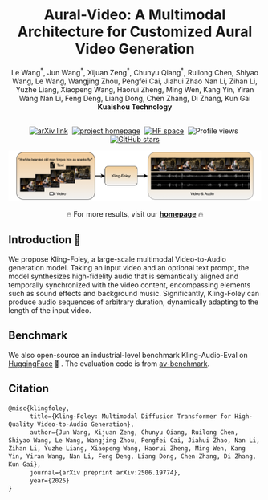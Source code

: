 <h1 align="center">Aural-Video: A Multimodal Architecture for Customized Aural Video Generation</h1>

<div align='center'>
  <span class="author-block">Le Wang<sup>*</sup>, Jun Wang<sup>*</sup>, Xijuan Zeng<sup>*</sup>, Chunyu Qiang<sup>*</sup>, Ruilong Chen, Shiyao Wang, Le Wang, Wangjing Zhou, Pengfei Cai, Jiahui Zhao</span>
  <span class="author-block">Nan Li, Zihan Li, Yuzhe Liang, Xiaopeng Wang, Haorui Zheng, Ming Wen, Kang Yin, Yiran Wang</span>
  <span class="author-block">Nan Li, Feng Deng, Liang Dong, Chen Zhang, Di Zhang, Kun Gai</span>
</div>

<div align='center'>
  <span class="author-block"><strong>Kuaishou Technology</strong></span>
</div>
<br>

<div align="center">

  <!-- 📄 Paper / project / GitHub stats -->
  <p>
    <a href="https://arxiv.org/abs/2506.19774" target="_blank"><img src="https://img.shields.io/badge/Paper-KlingFoley-red" alt="arXiv link"></a>&nbsp;
    <a href="https://klingfoley.github.io/Kling-Foley/" target="_blank"><img src="https://img.shields.io/badge/Project-Homepage-green" alt="project homepage"></a>&nbsp;
    <a href="https://huggingface.co/datasets/klingfoley/Kling-Audio-Eval" target="_blank"><img src="https://img.shields.io/badge/🤗 Hugging Face-Spaces-blue" alt="HF space"></a>&nbsp;
    <img src="https://komarev.com/ghpvc/?username=kwavefoley&color=5865f2" alt="Profile views" width="110.2" height="20">&nbsp;
    <a href="https://github.com/klingfoley/Kling-Foley" target="_blank"><img src="https://img.shields.io/github/stars/klingfoley/Kling-Foley?style=social" alt="GitHub stars"></a>
  </p>

  <!-- 🎬 Showcase -->
  <p><img src="./content/abstract.png"></p>
  <p>🔥 For more results, visit our <a href="https://klingfoley.github.io/Kling-Foley/" target="_blank"><strong>homepage</strong></a> 🔥</p>

</div>

## Introduction 📖
We propose Kling-Foley, a large-scale multimodal Video-to-Audio generation model. Taking an input video and an optional text prompt, the model synthesizes high-fidelity audio that is semantically aligned and temporally synchronized with the video content, encompassing elements such as sound effects and background music. Significantly, Kling-Foley can produce audio sequences of arbitrary duration, dynamically adapting to the length of the input video.

## Benchmark
We also open-source an industrial-level benchmark Kling-Audio-Eval on [HuggingFace](https://huggingface.co/datasets/klingfoley/Kling-Audio-Eval) 🤗 .
The evaluation code is from [av-benchmark](https://github.com/hkchengrex/av-benchmark.git).
 
## Citation
```
@misc{klingfoley,
      title={Kling-Foley: Multimodal Diffusion Transformer for High-Quality Video-to-Audio Generation},
      author={Jun Wang, Xijuan Zeng, Chunyu Qiang, Ruilong Chen, Shiyao Wang, Le Wang, Wangjing Zhou, Pengfei Cai, Jiahui Zhao, Nan Li, Zihan Li, Yuzhe Liang, Xiaopeng Wang, Haorui Zheng, Ming Wen, Kang Yin, Yiran Wang, Nan Li, Feng Deng, Liang Dong, Chen Zhang, Di Zhang, Kun Gai},
      journal={arXiv preprint arXiv:2506.19774},
      year={2025}
}
```
